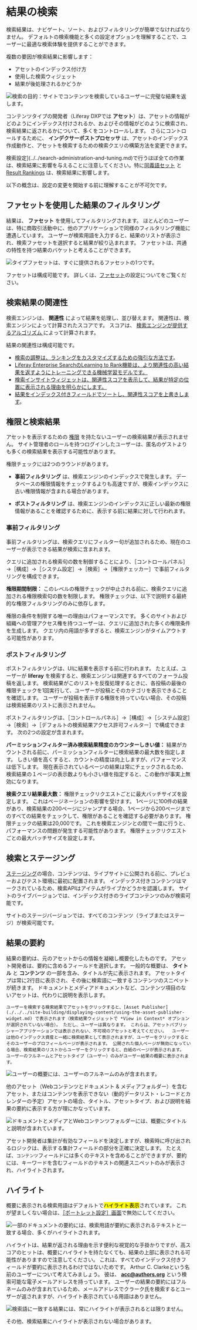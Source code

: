 # 結果の検索

検索結果は、ナビゲート、ソート、およびフィルタリングが簡単でなければなりません。 デフォルトの検索機能と多くの設定オプションを理解することで、ユーザーに最適な検索体験を提供することができます。

複数の要因が検索結果に影響します：

* アセットのインデックス付け方
* 使用した検索ウィジェット
* 結果が後処理されるかどうか

![検索の目的：サイトでコンテンツを検索しているユーザーに完璧な結果を返します。](./search-results/images/01.png)

コンテンツタイプの開発者（Liferay DXPでは **アセット**）は、アセットの情報がどのようにインデックス付けされるか、およびその情報がどのように検索され、検索結果に返されるかについて、多くをコントロールします。 さらにコントロールするために、 **インデクサーポストプロセッサ** は、アセットのインデックス作成動作と、アセットを検索するための検索クエリの構築方法を変更できます。

検索設定](../../search-administration-and-tuning.md)で行うほぼ全ての作業は、検索結果に影響を与えることに注意してください。特に[同義語セット](../../search-administration-and-tuning.md) と [Result Rankings](../../search-administration-and-tuning.md) は、検索結果に影響します。

以下の概念は、設定の変更を開始する前に理解することが不可欠です。

## ファセットを使用した結果のフィルタリング

結果は、 **ファセット** を使用してフィルタリングされます。 ほとんどのユーザーは、特に商取引活動中に、他のアプリケーションで同様のフィルタリング機能に遭遇しています。 ユーザーが検索用語を入力すると、結果のリストが表示され、検索ファセットを選択すると結果が絞り込まれます。 ファセットは、共通の特性を持つ結果のバケットと考えることができます。

![タイプファセットは、すぐに提供されるファセットの1つです。](./search-results/images/02.png)

ファセットは構成可能です。 詳しくは、[ファセット](../search-facets.md)の設定についてをご覧ください。

## 検索結果の関連性

検索エンジンは、 **関連性** によって結果を処理し、並び替えます。 関連性は、検索エンジンによって計算されたスコアです。 スコアは、 [検索エンジンが提供するアルゴリズム ](https://www.elastic.co/guide/en/elasticsearch/guide/master/relevance-intro.html#relevance-intro) によって計算されます。

結果の関連性は構成可能です。

* [検索の調整は、ランキングをカスタマイズするための強引な方法です](../../search-administration-and-tuning.md)。
* [Liferay Enterprise SearchのLearning to Rank機能は、より関連性の高い結果を返すようにトレーニングできる機械学習モデルです。](./../../liferay-enterprise-search.md)
* [検索インサイトウィジェットは、関連性スコアを表示して、結果が特定の位置に表示される理由を明らかにします。](../../search-administration-and-tuning.md)
* [結果をインデックス付きフィールドでソートし、関連性スコアを上書きします](./sorting-search-results.md)。

## 権限と検索結果

アセットを表示するための [権限](../../../users-and-permissions/roles-and-permissions/understanding-roles-and-permissions.md) を持たないユーザーの検索結果が表示されません。 サイト管理者のロールを持つログインしたユーザーは、匿名のゲストよりも多くの検索結果を表示する可能性があります。

権限チェックには2つのラウンドがあります。

* **事前フィルタリング** は、検索エンジンのインデックスで発生します。 データベースの権限情報をチェックするよりも高速ですが、検索インデックスに古い権限情報が含まれる場合があります。

* **ポストフィルタリング** は、検索エンジンのインデックスに正しい最新の権限情報があることを確認するために、表示する前に結果に対して行われます。

### 事前フィルタリング

事前フィルタリングは、検索クエリにフィルター句が追加されるため、現在のユーザーが表示できる結果が検索に含まれます。

クエリに追加される検索句の数を制御することにより、［コントロールパネル］→［構成］→［システム設定］→［検索］→［権限チェッカー］で事前フィルタリングを構成できます。

**権限期間制限：** このレベルの権限チェックが中止される前に、検索クエリに追加される権限検索句の数を制限します。 権限チェックは、以下で説明する最終的な権限フィルタリングのみに依存します。

権限の条件を制限する唯一の理由はパフォーマンスです。 多くのサイトおよび組織への管理アクセス権を持つユーザーは、クエリに追加された多くの権限条件を生成します。 クエリ内の用語が多すぎると、検索エンジンがタイムアウトする可能性があります。

### ポストフィルタリング

ポストフィルタリングは、UIに結果を表示する前に行われます。 たとえば、ユーザーが **liferay** を検索すると、検索エンジンは関連するすべてのフォーラム投稿を返します。 検索結果がこのリストを反復処理するときに、各投稿の最後の権限チェックを1回実行して、ユーザーが投稿とそのカテゴリを表示できることを確認します。 ユーザーが投稿を表示する権限を持っていない場合、その投稿は検索結果のリストに表示されません。

ポストフィルタリングは、［コントロールパネル］→［構成］→［システム設定］→［検索］→［デフォルトの検索結果アクセス許可フィルター］で構成できます。 次の2つの設定が含まれます。

**パーミッションフィルター済み検索結果精度のカウンターしきい値：** 結果がカウントされる前に、パーミッションフィルターに検索結果の最大数を指定します。 しきい値を高くすると、カウントの精度は向上しますが、パフォーマンスは低下します。 現在表示されているページの結果は常にチェックされるため、検索結果の１ページの表示数よりも小さい値を指定すると、この動作が事実上無効になります。

**検索クエリ結果最大数：** 権限チェックリクエストごとに最大バッチサイズを設定します。 これはページネーションの影響を受けます。 1ページに100件の結果があり、検索結果の200ページにジャンプする場合、1ページから200ページまでのすべての結果をチェックして、権限があることを確認する必要があります。 権限チェックの結果は20,000です。 これを検索エンジンとの間で一度に行うと、パフォーマンスの問題が発生する可能性があります。 権限チェックリクエストごとの最大バッチサイズを設定します。

## 検索とステージング

[ステージング](./../../../site-building/site-settings.md)の場合、コンテンツは、ライブサイトに公開される前に、プレビューおよびテスト環境に最初に配置されます。 インデックス付きコンテンツはマークされているため、検索APIはアイテムがライブかどうかを認識します。 サイトのライブバージョンでは、インデックス付きのライブコンテンツのみが検索可能です。

サイトのステージバージョンでは、すべてのコンテンツ（ライブまたはステージ）が検索可能です。

## 結果の要約

結果の要約は、元のアセットからの情報を凝縮し概要化したものです。 アセット開発者は、要約に含めるフィールドを選択します。 一般的な概要は、 **タイトル** と **コンテンツ** の一部を含み、タイトルが先に表示されます。 アセットタイプは常に2行目に表示され、その後に検索語に一致するコンテンツのスニペットが続きます。 ドキュメントとメディアドキュメントなど、コンテンツ項目のないアセットは、代わりに説明を表示します。

```{note}
ユーザーを検索する検索結果でアセットをクリックすると、[Asset Publisher](./../../site-building/displaying-content/using-the-asset-publisher-widget.md) で表示されます（検索結果ウィジェットで *View in Context* オプションが選択されていない場合）。 ただし、ユーザーは異なります。 これらは、アセットパブリッシャーアプリケーションでは表示されない、不可視のアセットと考えてください。  ユーザーは他のインデックス資産と一緒に検索結果として表示されますが、ユーザーをクリックするとそのユーザーのプロフィールページが表示されます。 公開された個人ページが無効になっている場合、検索結果のリストからユーザーをクリックすると、白紙のページが表示されます。 ユーザーのフルネームとアセットタイプ（ユーザー）のみがユーザー結果の概要に表示されます。
```

![ユーザーの概要には、ユーザーのフルネームのみが含まれます。](./search-results/images/03.png)

他のアセット（Webコンテンツとドキュメント & メディアフォルダー）を含むアセット、またはコンテンツを表示できない（動的データリスト・レコードとカレンダーの予定）アセットの場合、タイトル、アセットタイプ、および説明を結果の要約に表示する方が理にかなっています。

![ドキュメントとメディアとWebコンテンツフォルダーには、概要にタイトルと説明が含まれています。](./search-results/images/04.png)

アセット開発者は集計が有効なフィールドを決定しますが、検索時に呼び出されるロジックは、表示する集計フィールドの部分を正確に決定します。 たとえば、`コンテンツ`フィールドには多くのテキストを含めることができますが、要約には、キーワードを含むフィールドのテキストの関連スニペットのみが表示され、ハイライトされます。

## ハイライト

概要に表示される検索用語はデフォルトで<mark>ハイライト表示</mark>されています。 これが望ましくない場合は、[［ポートレット設定］画面](./configuring-the-search-results-widget.md)で無効にしてください。

![一部のドキュメントの要約には、検索用語が要約に表示されるテキストと一致する場合、多くがハイライトされます。](./search-results/images/05.png)

ハイライトは、結果が返される理由を示す便利な視覚的な手掛かりですが、高スコアのヒットは、概要にハイライトを持たなくても、結果の上部に表示される可能性がありますので注意してください。 これは、すべてのインデックス付きフィールドが要約に表示されるわけではないためです。 Arthur C. Clarkeという名前のユーザーについて考えてみましょう。 彼は、 **acc@authors.org** という検索可能な電子メールアドレスを持っています。 ユーザーの結果の要約にはフルネームのみが含まれているため、メールアドレスでクラーク氏を検索するとユーザーが返されますが、ハイライト表示されている用語はありません。

![検索語に一致する結果には、常にハイライトが表示されるとは限りません。](./search-results/images/06.png)

その他、検索結果にハイライトが表示されない場合があります。
